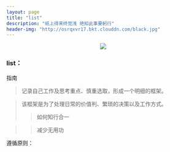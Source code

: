 ```yaml
---
layout: page
title: "list"
description: "纸上得来终觉浅 绝知此事要躬行"
header-img: "http://osrqxvr17.bkt.clouddn.com/black.jpg"
---
```



<center>
    <p><img src="http://osrqxvr17.bkt.clouddn.com/skyer.jpg" align="center"></p>
</center>


### list：

指南

> 记录自己工作及思考重点、慎重选取，形成一个明细的框架。


> 该框架是为了处理日常的价值判、繁琐的决策以及工作方式。
>> 如何知行合一

>> 减少无用功

遵循原则：









